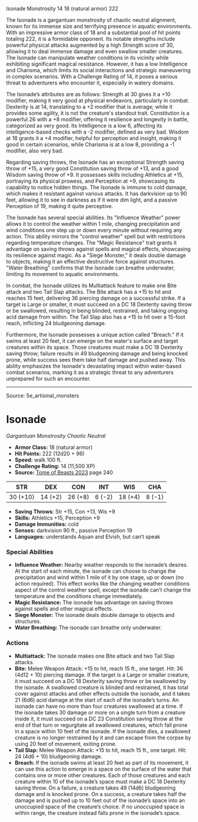 <MonsterName/>Isonade</MonsterName>
<CreatureType/>Monstrosity</CreatureType>
<CR/>14</CR>
<AC/>18 (natural armor)</AC>
<HP/>222</HP>
<summary>The Isonade is a gargantuan monstrosity of chaotic neutral alignment, known for its immense size and terrifying presence in aquatic environments. With an impressive armor class of 18 and a substantial pool of hit points totaling 222, it is a formidable opponent. Its notable strengths include powerful physical attacks augmented by a high Strength score of 30, allowing it to deal immense damage and even swallow smaller creatures. The Isonade can manipulate weather conditions in its vicinity while exhibiting significant magical resistance. However, it has a low Intelligence and Charisma, which limits its social interactions and strategic maneuvering in complex scenarios. With a Challenge Rating of 14, it poses a serious threat to adventurers who encounter it, especially in watery domains.</summary>

<detail>

The Isonade’s attributes are as follows: Strength at 30 gives it a +10 modifier, making it very good at physical endeavors, particularly in combat. Dexterity is at 14, translating to a +2 modifier that is average; while it provides some agility, it is not the creature's standout trait. Constitution is a powerful 26 with a +8 modifier, offering it resilience and longevity in battle, categorized as very good. Its Intelligence is a low 6, affecting its intelligence-based checks with a -2 modifier, defined as very bad. Wisdom at 18 grants it a +4 modifier, helpful for perception and insight, making it good in certain scenarios, while Charisma is at a low 8, providing a -1 modifier, also very bad.

Regarding saving throws, the Isonade has an exceptional Strength saving throw of +15, a very good Constitution saving throw of +13, and a good Wisdom saving throw of +9. It possesses skills including Athletics at +15, portraying its physical prowess, and Perception at +9, showcasing its capability to notice hidden things. The Isonade is immune to cold damage, which makes it resistant against various attacks. It has darkvision up to 90 feet, allowing it to see in darkness as if it were dim light, and a passive Perception of 19, making it quite perceptive.

The Isonade has several special abilities. Its "Influence Weather" power allows it to control the weather within 1 mile, changing precipitation and wind conditions one step up or down every minute without requiring any action. This ability mirrors the "control weather" spell but with restrictions regarding temperature changes. The "Magic Resistance" trait grants it advantage on saving throws against spells and magical effects, showcasing its resilience against magic. As a "Siege Monster," it deals double damage to objects, making it an effective destructive force against structures. "Water Breathing" confirms that the Isonade can breathe underwater, limiting its movement to aquatic environments.

In combat, the Isonade utilizes its Multiattack feature to make one Bite attack and two Tail Slap attacks. The Bite attack has a +15 to hit and reaches 15 feet, delivering 36 piercing damage on a successful strike. If a target is Large or smaller, it must succeed on a DC 18 Dexterity saving throw or be swallowed, resulting in being blinded, restrained, and taking ongoing acid damage from within. The Tail Slap also has a +15 to hit over a 15-foot reach, inflicting 24 bludgeoning damage. 

Furthermore, the Isonade possesses a unique action called "Breach." If it swims at least 20 feet, it can emerge on the water's surface and target creatures within its space. Those creatures must make a DC 18 Dexterity saving throw; failure results in 49 bludgeoning damage and being knocked prone, while success sees them take half damage and pushed away. This ability emphasizes the Isonade's devastating impact within water-based combat scenarios, marking it as a strategic threat to any adventurers unprepared for such an encounter.</detail>



---

Source: 5e_artisinal_monsters

# Isonade

*Gargantuan* *Monstrosity* *Chaotic Neutral*

- **Armor Class:** 18 (natural armor)
- **Hit Points:** 222 (12d20 + 96)
- **Speed:** walk 100 ft.
- **Challenge Rating:** 14 (11,500 XP)
- **Source:** [Tome of Beasts 2023](https://koboldpress.com/kpstore/product/tome-of-beasts-1-2023-edition/) page 240

| STR | DEX | CON | INT | WIS | CHA |
| --- | --- | --- | --- | --- | --- |
| 30 (+10) | 14 (+2) | 26 (+8) | 6 (-2) | 18 (+4) | 8 (-1) |

- **Saving Throws**: Str +15, Con +13, Wis +9
- **Skills:** Athletics +15, Perception +9
- **Damage Immunities:** cold
- **Senses:** darkvision 90 ft., passive Perception 19
- **Languages:** understands Aquan and Elvish, but can’t speak

### Special Abilities

- **Influence Weather:** Nearby weather responds to the isonade’s desires. At the start of each minute, the isonade can choose to change the precipitation and wind within 1 mile of it by one stage, up or down (no action required). This effect works like the changing weather conditions aspect of the control weather spell, except the isonade can’t change the temperature and the conditions change immediately.
- **Magic Resistance:** The isonade has advantage on saving throws against spells and other magical effects.
- **Siege Monster:** The isonade deals double damage to objects and structures.
- **Water Breathing:** The isonade can breathe only underwater.

### Actions

- **Multiattack:** The isonade makes one Bite attack and two Tail Slap attacks.
- **Bite:** Melee Weapon Attack: +15 to hit, reach 15 ft., one target. Hit: 36 (4d12 + 10) piercing damage. If the target is a Large or smaller creature, it must succeed on a DC 18 Dexterity saving throw or be swallowed by the isonade. A swallowed creature is blinded and restrained, it has total cover against attacks and other effects outside the isonade, and it takes 21 (6d6) acid damage at the start of each of the isonade’s turns. An isonade can have no more than four creatures swallowed at a time. If the isonade takes 30 damage or more on a single turn from a creature inside it, it must succeed on a DC 23 Constitution saving throw at the end of that turn or regurgitate all swallowed creatures, which fall prone in a space within 10 feet of the isonade. If the isonade dies, a swallowed creature is no longer restrained by it and can escape from the corpse by using 20 feet of movement, exiting prone.
- **Tail Slap:** Melee Weapon Attack: +15 to hit, reach 15 ft., one target. Hit: 24 (4d6 + 10) bludgeoning damage.
- **Breach:** If the isonade swims at least 20 feet as part of its movement, it can use this action to emerge in a space on the surface of the water that contains one or more other creatures. Each of those creatures and each creature within 10 of the isonade’s space must make a DC 18 Dexterity saving throw. On a failure, a creature takes 49 (14d6) bludgeoning damage and is knocked prone. On a success, a creature takes half the damage and is pushed up to 10 feet out of the isonade’s space into an unoccupied space of the creature’s choice. If no unoccupied space is within range, the creature instead falls prone in the isonade’s space.


